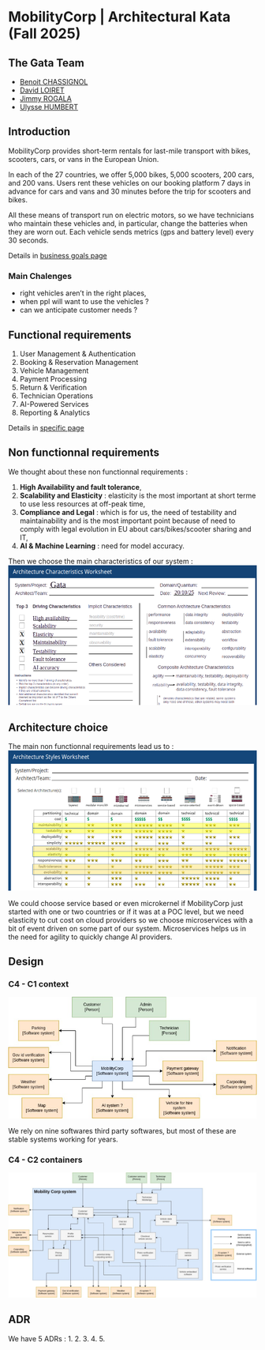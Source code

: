 # MobilityCorp | Architectural Kata (Fall 2025)

## The Gata Team

 - [Benoit CHASSIGNOL](https://www.linkedin.com/in/benoit-chassignol-844716a1/)
 - [David LOIRET](https://www.linkedin.com/in/david-loiret/)
 - [Jimmy ROGALA](https://www.linkedin.com/in/jimmy-rogala/)
 - [Ulysse HUMBERT](https://www.linkedin.com/in/ulyssehumbertgonzalez/)

## Introduction

MobilityCorp provides short-term rentals for last-mile transport with bikes, scooters, cars, or vans in the European Union.

In each of the 27 countries, we offer 5,000 bikes, 5,000 scooters, 200 cars, and 200 vans. Users rent these vehicles on our booking platform 7 days in advance
for cars and vans and 30 minutes before the trip for scooters and bikes.

All these means of transport run on electric motors, so we have technicians who maintain these vehicles and, in particular, change the batteries when they are worn out.
Each vehicle sends metrics (gps and battery level) every 30 seconds.

Details in [business goals page](https://github.com/cndys/gata/blob/main/1_business_goals.md)

### Main Chalenges

* right vehicles aren’t in the right places,
* when ppl will want to use the vehicles ?
* can we anticipate customer needs ?

## Functional requirements

1. User Management & Authentication
2. Booking & Reservation Management
3. Vehicle Management
4. Payment Processing
5. Return & Verification
6. Technician Operations
7. AI-Powered Services
8. Reporting & Analytics

Details in [specific page](https://github.com/cndys/gata/blob/main/2_business_requirements.md)

## Non functionnal requirements

We thought about these non functionnal requirements  :

1. **High Availability and fault tolerance**,
2. **Scalability and Elasticity** : elasticity is the most important at short terme to use less resources at off-peak time,
5. **Compliance and Legal** : which is for us, the need of testability and maintainability and is the most important point because of need to comply with legal evolution in EU about cars/bikes/scooter sharing and IT,
9. **AI & Machine Learning** : need for model accuracy.

Then we choose the main characteristics of our system :
![characteristics choice](resources/architecture-characteristics-worksheet.png)

## Architecture choice
The main non functionnal requirements lead us to :
![architecture choice](resources/architecture-styles-worksheet-gata.png)

We could choose service based or even microkernel if MobilityCorp just started with one or two countries
or if it was at a POC level, but we need elasticity to cut cost on cloud providers so we choose microservices
with a bit of event driven on some part of our system. Microservices helps us in the need for agility
to quickly change AI providers.

## Design

### C4 - C1 context 

![context diagramme](resources/gata-C1-context.jpg)

We rely on nine softwares third party softwares,
but most of these are stable systems working for years.

### C4 - C2 containers

![container diagramme](resources/gata-C2-container.jpg)

## ADR

We have 5 ADRs :
1.
2. 
3. 
4.
5.


